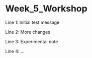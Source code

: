 # Week_5_Workshop

Line 1: Initial test message

Line 2: More changes

Line 3: Experimental note

Line 4: ...